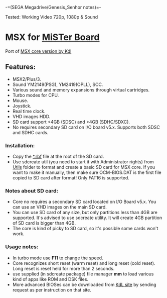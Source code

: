 -=(SEGA Megadrive/Genesis_Senhor notes)=-

Tested: Working Video 720p, 1080p & Sound

# MSX for [MiSTer Board](https://github.com/MiSTer-devel/Main_MiSTer/wiki)

Port of [MSX core version by Kdl](http://gnogni.altervista.org/)

## Features:
- MSX2/Plus/3.
- Sound YM2149(PSG), YM2419(OPLL), SCC.
- Various sound and memory expansions through virtual cartridges.
- Turbo modes for CPU.
- Mouse.
- Joystick.
- Real time clock.
- VHD images HDD.
- SD card support <4GB (SDSC) and >4GB (SDHC/SDXC).
- No requires secondary SD card on I/O board v5.x. Supports both SDSC and SDHC cards.

### Installation:
* Copy the [*.rbf](https://github.com/MiSTer-devel/MSX_MISTer/tree/master/releases) file at the root of the SD card.
* Use sdcreate util (you need to start it with Administrator rights) from [Utils](https://github.com/MiSTer-devel/MSX_MiSTer/tree/master/Utils) folder to format and create a basic SD card for MSX core. If you want to make it manually, then make sure OCM-BIOS.DAT is the first file copied to SD card after format! Only FAT16 is supported.

### Notes about SD card:
* Core no requires a secondary SD card located on I/O Board v5.x. You can use an VHD images on the main SD card.
* You can use SD card of any size, but only partitions less than 4GB are supported. It's advised to use sdcreate utility. It will create 4GB partition of SD card is bigger than 4GB. 
* The core is kind of picky to SD card, so it's possible some cards won't work.

### Usage notes:
* In turbo mode use **F11** to change the speed.
* Core recognizes short reset (warm reset) and long reset (cold reset). Long reset is reset held for more than 2 seconds.
* use supplied (in sdcreate package) file manager **mm** to load various kind of apps like ROM and DSK files.
* More advanced BIOSes can be downloaded from [KdL site](http://gnogni.altervista.org/) by sending request as per instruction on that site.
